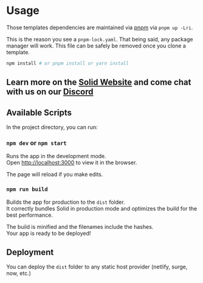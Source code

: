 # Usage

Those templates dependencies are maintained via [pnpm](https://pnpm.js.org/) via `pnpm up -Lri`.

This is the reason you see a `pnpm-lock.yaml`. That being said, any package manager will work. This file can be safely be removed once you clone a template.

```bash
npm install # or pnpm install or yarn install
```

## Learn more on the [Solid Website](https://solidjs.com) and come chat with us on our [Discord](https://discord.com/invite/solidjs)

## Available Scripts

In the project directory, you can run:

### `npm dev` or `npm start`

Runs the app in the development mode.  
Open [http://localhost:3000](http://localhost:3000) to view it in the browser.

The page will reload if you make edits.  

### `npm run build`

Builds the app for production to the `dist` folder.  
It correctly bundles Solid in production mode and optimizes the build for the best performance.

The build is minified and the filenames include the hashes.  
Your app is ready to be deployed!

## Deployment

You can deploy the `dist` folder to any static host provider (netlify, surge, now, etc.)
